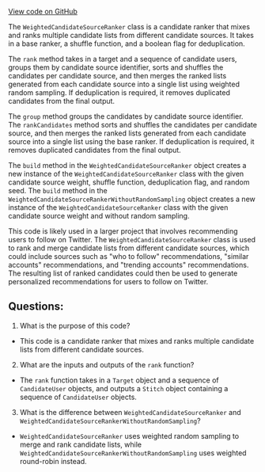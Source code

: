 [View code on GitHub](https://github.com/misbahsy/the-algorithm/follow-recommendations-service/common/src/main/scala/com/twitter/follow_recommendations/common/rankers/weighted_candidate_source_ranker/WeightedCandidateSourceRanker.scala)

The `WeightedCandidateSourceRanker` class is a candidate ranker that mixes and ranks multiple candidate lists from different candidate sources. It takes in a base ranker, a shuffle function, and a boolean flag for deduplication. 

The `rank` method takes in a target and a sequence of candidate users, groups them by candidate source identifier, sorts and shuffles the candidates per candidate source, and then merges the ranked lists generated from each candidate source into a single list using weighted random sampling. If deduplication is required, it removes duplicated candidates from the final output. 

The `group` method groups the candidates by candidate source identifier. The `rankCandidates` method sorts and shuffles the candidates per candidate source, and then merges the ranked lists generated from each candidate source into a single list using the base ranker. If deduplication is required, it removes duplicated candidates from the final output. 

The `build` method in the `WeightedCandidateSourceRanker` object creates a new instance of the `WeightedCandidateSourceRanker` class with the given candidate source weight, shuffle function, deduplication flag, and random seed. The `build` method in the `WeightedCandidateSourceRankerWithoutRandomSampling` object creates a new instance of the `WeightedCandidateSourceRanker` class with the given candidate source weight and without random sampling. 

This code is likely used in a larger project that involves recommending users to follow on Twitter. The `WeightedCandidateSourceRanker` class is used to rank and merge candidate lists from different candidate sources, which could include sources such as "who to follow" recommendations, "similar accounts" recommendations, and "trending accounts" recommendations. The resulting list of ranked candidates could then be used to generate personalized recommendations for users to follow on Twitter.
## Questions: 
 1. What is the purpose of this code?
- This code is a candidate ranker that mixes and ranks multiple candidate lists from different candidate sources.

2. What are the inputs and outputs of the `rank` function?
- The `rank` function takes in a `Target` object and a sequence of `CandidateUser` objects, and outputs a `Stitch` object containing a sequence of `CandidateUser` objects.

3. What is the difference between `WeightedCandidateSourceRanker` and `WeightedCandidateSourceRankerWithoutRandomSampling`?
- `WeightedCandidateSourceRanker` uses weighted random sampling to merge and rank candidate lists, while `WeightedCandidateSourceRankerWithoutRandomSampling` uses weighted round-robin instead.